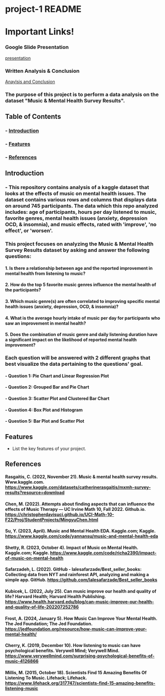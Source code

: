 # project-1 README

# Important Links!
### Google Slide Presentation 
[presentation](https://docs.google.com/presentation/d/1pzw6JLSIBj5k8ye3xF5oIUdy71K3VHiDtYc8nEB6a_E/edit?usp=sharing)
### Written Analysis & Conclusion
[Anaylsis and Conclusion](https://docs.google.com/document/d/13ySdNbCijZ7swYCkeas8N4DKUjC9O3SeS8nrxR03eFY/edit?usp=sharing)


### The purpose of this project is to perform a data analysis on the dataset "Music & Mental Health Survey Results".


## Table of Contents

### - [Introduction](#introduction)
### - [Features](#features)
### - [References](#references)

## Introduction

### - This repository contains analysis of a kaggle dataset that looks at the effects of music on mental health issues. The dataset contains various rows and columns that displays data on around 745 participants. The data which this repo analyzed includes: age of participants, hours per day listened to music, favorite genres, mental health issues (anxiety, depression OCD, & insomnia), and music effects, rated with 'improve', 'no effect', or 'worsen'. 

### This project focuses on analyzing the Music & Mental Health Survey Results dataset by asking and answer the following questions: 

  ####    1. Is there a relationship between age and the reported improvement in mental health from listening to music?
  ####    2. How do the top 5 favorite music genres influence the mental health of the participants?
  ####    3. Which music genre(s) are often correlated to improving specific mental health issues (anxiety, depression, OCD, & insomnia)?
  ####    4. What is the average hourly intake of music per day for participants who saw an improvement in mental health?
  ####    5. Does the combination of music genre and daily listening duration have a significant impact on the likelihood of reported mental health improvement?

### Each question will be answered with 2 different graphs that best visualize the data pertaining to the questions' goal. 

#### - Question 1: Pie Chart and Linear Regression Plot
#### - Question 2: Grouped Bar and Pie Chart
#### - Question 3: Scatter Plot and Clustered Bar Chart
#### - Question 4: Box Plot and Histogram
#### - Question 5: Bar Plot and Scatter Plot

## Features

- List the key features of your project.







## References

#### Rasgaitis, C. (2022, November 21). Music & mental health survey results. Www.kaggle.com.   https://www.kaggle.com/datasets/catherinerasgaitis/mxmh-survey-results?resource=download

#### Chen, M. (2022). Attempts about finding aspects that can influence the effects of Music Therapy — UC Irvine Math 10, Fall 2022. Github.io. https://christopherdavisuci.github.io/UCI-Math-10-F22/Proj/StudentProjects/MingyuChen.html

#### Su, Y. (2023, April). Music and Mental Health EDA. Kaggle.com; Kaggle. https://www.kaggle.com/code/yannansu/music-and-mental-health-eda

#### Shetty, R. (2023, October 4). Impact of Music on Mental Health. Kaggle.com; Kaggle. https://www.kaggle.com/code/richa2390/impact-of-music-on-mental-health

#### Safarzadeh, L. (2022). GitHub - lalesafarzade/Best_seller_books: Collecting data from NYT and rainforest API, analyzing and making a simple app. GitHub. https://github.com/lalesafarzade/Best_seller_books

#### Kubicek, L. (2022, July 25). Can music improve our health and quality of life? Harvard Health; Harvard Health Publishing. https://www.health.harvard.edu/blog/can-music-improve-our-health-and-quality-of-life-202207252786

#### Frost, A. (2024, January 5). How Music Can Improve Your Mental Health. The Jed Foundation; The Jed Foundation. https://jedfoundation.org/resource/how-music-can-improve-your-mental-health/

#### Cherry, K. (2019, December 10). How listening to music can have psychological benefits. Verywell Mind; Verywell Mind. https://www.verywellmind.com/surprising-psychological-benefits-of-music-4126866

#### Millis, M. (2015, October 18). Scientists Find 15 Amazing Benefits Of Listening To Music. Lifehack; Lifehack. https://www.lifehack.org/317747/scientists-find-15-amazing-benefits-listening-music
